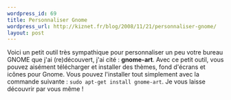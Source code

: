 ```yaml
--- 
wordpress_id: 69
title: Personnaliser Gnome
wordpress_url: http://kiznet.fr/blog/2008/11/21/personnaliser-gnome/
layout: post
---
```


Voici un petit outil très sympathique pour personnaliser un peu votre bureau
GNOME que j'ai (re)découvert, j'ai cité : **gnome-art**. Avec ce petit outil,
vous pouvez aisément télécharger et installer des thèmes, fond d'écrans et
icônes pour Gnome. Vous pouvez l'installer tout simplement avec la commande
suivante : `sudo apt-get install gnome-art`. Je vous laisse découvrir par vous
même !
